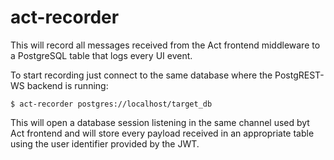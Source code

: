 # act-recorder

This will record all messages received from the Act frontend middleware
to a PostgreSQL table that logs every UI event.

To start recording just connect to the same database where the PostgREST-WS backend is running:

    $ act-recorder postgres://localhost/target_db
    
This will open a database session listening in the same channel used byt Act frontend and 
will store every payload received in an appropriate table using the user identifier 
provided by the JWT.
